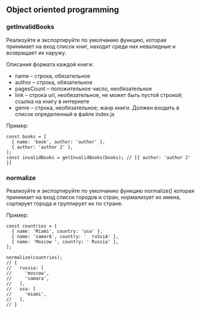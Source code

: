 ## Object oriented programming

### getInvalidBooks
Реализуйте и экспортируйте по умолчанию функцию, которая принимает на вход список книг, находит среди них невалидные и возвращает их наружу.

Описания формата каждой книги:
* name – строка, обязательное
* author – строка, обязательное
* pagesCount – положительное число, необязательное
* link – строка url, необязательное, не может быть пустой строкой; ссылка на книгу в интернете
* genre – строка, необязательное; жанр книги. Должен входить в список определенный в файле index.js

Пример:
```
const books = [
  { name: 'book', author: 'author' },
  { author: 'author 2' },
];
const invalidBooks = getInvalidBooks(books); // [{ author: 'author 2' }]
```

### normalize
Реализуйте и экспортируйте по умолчанию функцию normalize() которая принимает на вход список городов и стран, нормализует их имена, сортирует города и группирует их по стране.

Пример:
```
const countries = [
  { name: 'Miami', country: 'usa' },
  { name: 'samarA', country: '  ruSsiA' },
  { name: 'Moscow ', country: ' Russia' },
];

normalize(countries);
// {
//   russia: [
//     'moscow',
//     'samara',
//   ],
//   usa: [
//     'miami',
//   ],
// }
```
